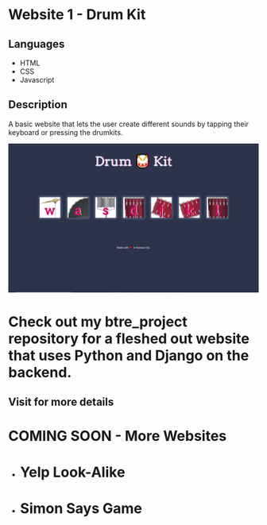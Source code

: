 # Website 1 - Drum Kit
## Languages
  + HTML
  + CSS
  + Javascript
## Description
  A basic website that lets the user create different sounds by tapping their keyboard or pressing the drumkits.
  
  ![](websites_screenshots/drumkit_1.PNG)
  
# Check out my btre_project repository for a fleshed out website that uses Python and Django on the backend.
## Visit for more details
  
# COMING SOON - More Websites
  + # Yelp Look-Alike
  + # Simon Says Game
